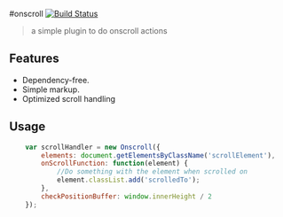 #onscroll [![Build Status](https://travis-ci.org/Duske/onscroll.svg?branch=master)](https://travis-ci.org/Duske/onscroll)

> a simple plugin to do onscroll actions
## Features

- Dependency-free.
- Simple markup.
- Optimized scroll handling

## Usage
```js
    var scrollHandler = new Onscroll({
        elements: document.getElementsByClassName('scrollElement'),
        onScrollFunction: function(element) {
            //Do something with the element when scrolled on
            element.classList.add('scrolledTo');
        },
        checkPositionBuffer: window.innerHeight / 2
    });
```

